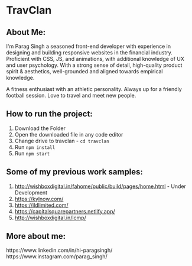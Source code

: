# TravClan

<h2>About Me:</h2>

I'm Parag Singh a seasoned front-end developer with experience in designing and building responsive websites in the financial industry. Proficient with CSS, JS, and animations, with additional knowledge of UX and user psychology. With a strong sense of detail, high-quality product spirit & aesthetics, well-grounded and aligned towards empirical knowledge.

A fitness enthusiast with an athletic personality. Always up for a friendly football session. Love to travel and meet new people.


<h2>How to run the project:</h2>

1. Download the Folder
2. Open the downloaded file in any code editor
3. Change drive to travclan - <code>cd travclan</code>
4. Run <code>npm install</code>
5. Run <code>npm start</code>


<h2>Some of my previous work samples:</h2>

1. http://wishboxdigital.in/fahome/public/build/pages/home.html - Under Development
2. https://kylnow.com/
3. https://ildlimited.com/
4. https://capitalsquarepartners.netlify.app/
5. http://wishboxdigital.in/lcmp/


<h2>More about me:</h2>
https://www.linkedin.com/in/hi-paragsingh/<br>
https://www.instagram.com/parag_singh/
